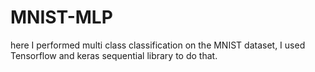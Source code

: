 # MNIST-MLP
here I performed multi class classification on the MNIST dataset, I used Tensorflow and keras sequential library to do that.
